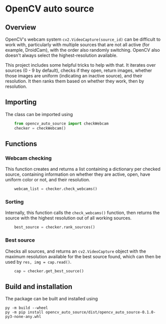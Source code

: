 # OpenCV auto source 

## Overview 

OpenCV's webcam system `cv2.VideoCapture(source_id)` can be difficult to work with, particularly with multiple sources that are not all active (for example, DroidCam), with the order also randomly switching. OpenCV also doesn't always select the highest-resolution available. 

This project includes some helpful tricks to help with that. It iterates over sources (0 - 9 by default), checks if they open, return images, whether those images are uniform (indicating an inactive source), and their resolution. It then ranks them based on whether they work, then by resolution. 

## Importing 

The class can be imported using 

```python
    from opencv_auto_source import checkWebcam
    checker = checkWebcam() 
```

## Functions 

### Webcam checking

This function creates and returns a list containing a dictionary per checked source, containing information on whether they are active, open, have uniform color or not, and their resolution. 

```python
    webcam_list = checker.check_webcams() 
```

### Sorting

Internally, this function calls the ```check_webcams()``` function, then returns the source with the highest resolution out of all working sources. 

```python
    best_source = checker.rank_sources() 
```

### Best source 

Checks all sources, and returns an ```cv2.VideoCapture``` object with the maximum resolution available for the best source found, which can then be used by ```res, img = cap.read()```. 

```python
    cap = checker.get_best_source() 
```

## Build and installation 

The package can be built and installed using 

    py -m build --wheel
    py -m pip install opencv_auto_source/dist/opencv_auto_source-0.1.0-py3-none-any.whl
